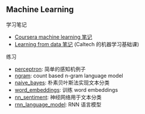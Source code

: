## Machine Learning

学习笔记
- [Coursera machine learning 笔记](coursera_machine_learning/coursera_machine_learning_notes.md)
- [Learning from data 笔记](learning_from_data/Learning_From_Data_notes.md) (Caltech 的机器学习基础课)

练习
* [perceptron](perceptron/perceptron.ipynb): 简单的感知机例子
* [ngram](ngram/): count based n-gram language model
* [naive_bayes](naive_bayes/naive_bayes_sentiment.ipynb): 朴素贝叶斯法实现文本分类
* [word_embeddings](word_embeddings/word_embeddings.ipynb): 训练 word embeddings
* [nn_sentiment](nn_sentiment/): 神经网络用于文本分类
* [rnn_language_model](rnn_language_model/): RNN 语言模型

